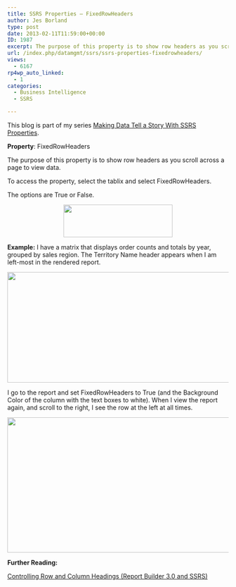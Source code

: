 ```yaml
---
title: SSRS Properties – FixedRowHeaders
author: Jes Borland
type: post
date: 2013-02-11T11:59:00+00:00
ID: 1987
excerpt: The purpose of this property is to show row headers as you scroll across a page to view data.
url: /index.php/datamgmt/ssrs/ssrs-properties-fixedrowheaders/
views:
  - 6167
rp4wp_auto_linked:
  - 1
categories:
  - Business Intelligence
  - SSRS

---
```

This blog is part of my series [Making Data Tell a Story With SSRS Properties][1].

**Property**: FixedRowHeaders

The purpose of this property is to show row headers as you scroll across a page to view data.

To access the property, select the tablix and select FixedRowHeaders.

The options are True or False.

<p style="text-align: center;">
  <img src="https://lessthandot.z19.web.core.windows.net/wp-content/uploads/users/grrlgeek/fixedrow 1.png?mtime=1360590963" alt="" width="248" height="74" />
</p>

**Example:** I have a matrix that displays order counts and totals by year, grouped by sales region. The Territory Name header appears when I am left-most in the rendered report.

<p style="text-align: center;">
  <img src="https://lessthandot.z19.web.core.windows.net/wp-content/uploads/users/grrlgeek/fixedrow 2.png?mtime=1360590963" alt="" width="760" height="251" />
</p>

I go to the report and set FixedRowHeaders to True (and the Background Color of the column with the text boxes to white). When I view the report again, and scroll to the right, I see the row at the left at all times.

<p style="text-align: center;">
  <img src="https://lessthandot.z19.web.core.windows.net/wp-content/uploads/users/grrlgeek/fixedrow 3.png?mtime=1360590963" alt="" width="605" height="307" />
</p>

**Further Reading:**

[Controlling Row and Column Headings (Report Builder 3.0 and SSRS)][2]

 [1]: /index.php/DataMgmt/ssrs/making-data-tell-a-story
 [2]: http://msdn.microsoft.com/en-us/library/ee240753%28v=sql.105%29.aspx